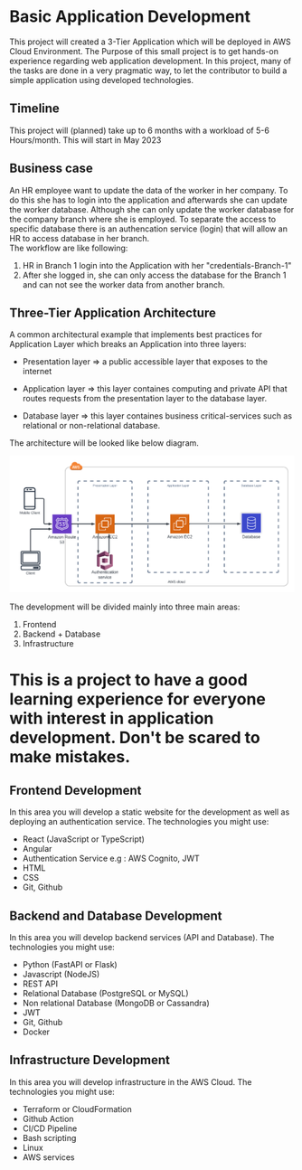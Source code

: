 
# Basic Application Development 

This project will created a 3-Tier Application which will be deployed in AWS Cloud Environment.
The Purpose of this small project is to get hands-on experience regarding web application development. In this project, many of the tasks are done in a very pragmatic way, to let the contributor to build a simple application using developed technologies.

## Timeline

This project will (planned) take up to 6 months with a workload of 5-6 Hours/month.
This will start in May 2023
## Business case

An HR employee want to update the data of the worker in her company. To do this she has to login into the application and afterwards she can update the worker database. Although she can only update the worker database for the company branch where she is employed. To separate the access to specific database there is an authencation service (login) that will allow an HR to access database in her branch. 
<br>The workflow are like following:
1. HR in Branch 1 login into the Application with her "credentials-Branch-1"
2. After she logged in, she can only access the database for the Branch 1 and can not see the worker data from another branch.

## Three-Tier Application Architecture

A common architectural example that implements best practices for Application Layer which breaks an Application into three layers:

- Presentation layer => a public accessible layer that exposes to the internet

- Application layer => this layer containes computing and private API that routes requests from the presentation layer to the database layer.

- Database layer => this layer containes business critical-services such as relational or non-relational database.

The architecture will be looked like below diagram.

![architecture diagram](/img/aws-kmki-proj.png)

The development will be divided mainly into three main areas:
1. Frontend
2. Backend + Database
3. Infrastructure

# This is a project to have a good learning experience for everyone with interest in application development. Don't be scared to make mistakes.
## Frontend Development
In this area you will develop a static website for the development as well as deploying an authentication service.
The technologies you might use:
- React (JavaScript or TypeScript)
- Angular
- Authentication Service e.g : AWS Cognito, JWT
- HTML
- CSS
- Git, Github
## Backend and Database Development
In this area you will develop backend services (API and Database).
The technologies you might use:
- Python (FastAPI or Flask)
- Javascript (NodeJS)
- REST API
- Relational Database (PostgreSQL or MySQL)
- Non relational Database (MongoDB or Cassandra)
- JWT
- Git, Github
- Docker

## Infrastructure Development
In this area you will develop infrastructure in the AWS Cloud.
The technologies you might use:
- Terraform or CloudFormation
- Github Action
- CI/CD Pipeline
- Bash scripting
- Linux
- AWS services
